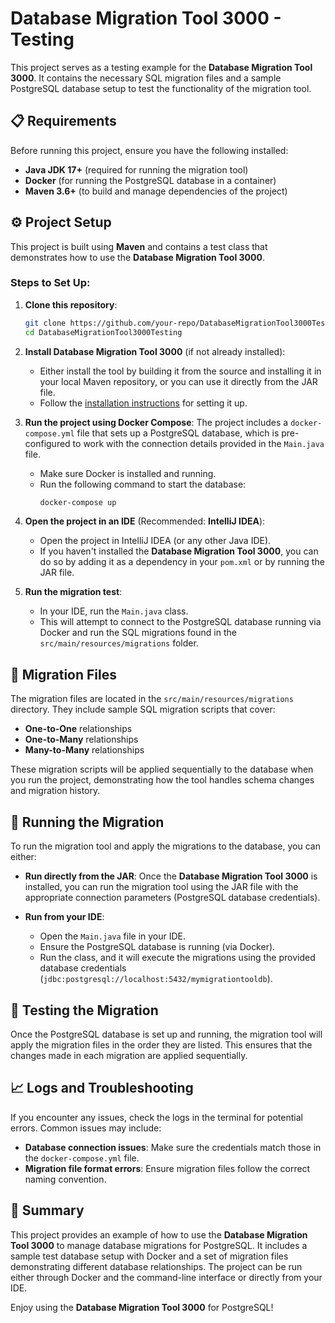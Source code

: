 # Database Migration Tool 3000 - Testing

This project serves as a testing example for the **Database Migration Tool 3000**. It contains the necessary SQL migration files and a sample PostgreSQL database setup to test the functionality of the migration tool.

## 📋 Requirements
Before running this project, ensure you have the following installed:
- **Java JDK 17+** (required for running the migration tool)
- **Docker** (for running the PostgreSQL database in a container)
- **Maven 3.6+** (to build and manage dependencies of the project)

## ⚙️ Project Setup

This project is built using **Maven** and contains a test class that demonstrates how to use the **Database Migration Tool 3000**.

### Steps to Set Up:

1. **Clone this repository**:
    ```bash
    git clone https://github.com/your-repo/DatabaseMigrationTool3000Testing.git
    cd DatabaseMigrationTool3000Testing
    ```

2. **Install Database Migration Tool 3000** (if not already installed):
   - Either install the tool by building it from the source and installing it in your local Maven repository, or you can use it directly from the JAR file.
   - Follow the [installation instructions](https://github.com/your-repo/DatabaseMigrationTool3000) for setting it up.

3. **Run the project using Docker Compose**:
   The project includes a `docker-compose.yml` file that sets up a PostgreSQL database, which is pre-configured to work with the connection details provided in the `Main.java` file.

   - Make sure Docker is installed and running.
   - Run the following command to start the database:
     ```bash
     docker-compose up
     ```

4. **Open the project in an IDE** (Recommended: **IntelliJ IDEA**):
   - Open the project in IntelliJ IDEA (or any other Java IDE).
   - If you haven't installed the **Database Migration Tool 3000**, you can do so by adding it as a dependency in your `pom.xml` or by running the JAR file.

5. **Run the migration test**:
   - In your IDE, run the `Main.java` class.
   - This will attempt to connect to the PostgreSQL database running via Docker and run the SQL migrations found in the `src/main/resources/migrations` folder.

## 📝 Migration Files

The migration files are located in the `src/main/resources/migrations` directory. They include sample SQL migration scripts that cover:
- **One-to-One** relationships
- **One-to-Many** relationships
- **Many-to-Many** relationships

These migration scripts will be applied sequentially to the database when you run the project, demonstrating how the tool handles schema changes and migration history.

## 🚀 Running the Migration

To run the migration tool and apply the migrations to the database, you can either:

- **Run directly from the JAR**:
   Once the **Database Migration Tool 3000** is installed, you can run the migration tool using the JAR file with the appropriate connection parameters (PostgreSQL database credentials).

- **Run from your IDE**:
   - Open the `Main.java` file in your IDE.
   - Ensure the PostgreSQL database is running (via Docker).
   - Run the class, and it will execute the migrations using the provided database credentials (`jdbc:postgresql://localhost:5432/mymigrationtooldb`).


## 🧪 Testing the Migration

Once the PostgreSQL database is set up and running, the migration tool will apply the migration files in the order they are listed. This ensures that the changes made in each migration are applied sequentially.

## 📈 Logs and Troubleshooting

If you encounter any issues, check the logs in the terminal for potential errors. Common issues may include:

- **Database connection issues**: Make sure the credentials match those in the `docker-compose.yml` file.
- **Migration file format errors**: Ensure migration files follow the correct naming convention.

## 🧩 Summary

This project provides an example of how to use the **Database Migration Tool 3000** to manage database migrations for PostgreSQL. It includes a sample test database setup with Docker and a set of migration files demonstrating different database relationships. The project can be run either through Docker and the command-line interface or directly from your IDE.

Enjoy using the **Database Migration Tool 3000** for PostgreSQL!
